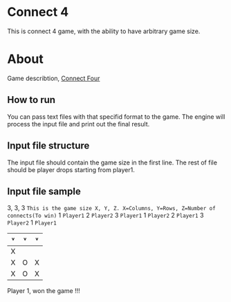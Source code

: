 # Connect 4

This is connect 4 game, with the ability to have arbitrary game size.

# About

Game describtion, [Connect Four](https://en.wikipedia.org/wiki/Connect_Four)

## How to run

You can pass text files with that specifid format to the game. The engine will process the input file and print out the final result. 

## Input file structure

The input file should contain the game size in the first line. The rest of file should be player drops starting from player1.

## Input file sample

3, 3, 3  `This is the game size X, Y, Z. X=Columns, Y=Rows, Z=Number of connects(To win)`
1 `Player1`
2 `Player2`
3 `Player1`
1 `Player2`
2 `Player1`
3 `Player2`
1 `Player1`

|˅| ˅| ˅|
|:--:|:--:|:--:|
|X | | |
|X |O |X |
|X |O |X |

Player 1, won the game !!!
